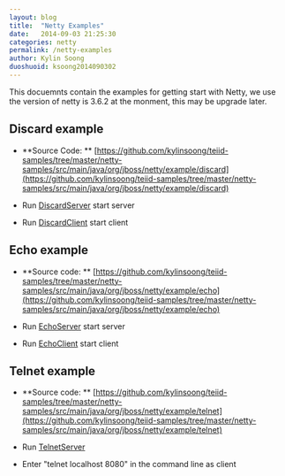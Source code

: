 ```yaml
---
layout: blog
title:  "Netty Examples"
date:   2014-09-03 21:25:30
categories: netty
permalink: /netty-examples
author: Kylin Soong
duoshuoid: ksoong2014090302
---
```


This docuemnts contain the examples for getting start with Netty, we use the version of netty is 3.6.2 at the monment, this may be upgrade later.

## Discard example

* **Source Code: ** [https://github.com/kylinsoong/teiid-samples/tree/master/netty-samples/src/main/java/org/jboss/netty/example/discard](https://github.com/kylinsoong/teiid-samples/tree/master/netty-samples/src/main/java/org/jboss/netty/example/discard)

* Run [DiscardServer](https://github.com/kylinsoong/teiid-samples/blob/master/netty-samples/src/main/java/org/jboss/netty/example/discard/DiscardServer.java) start server

* Run [DiscardClient](https://github.com/kylinsoong/teiid-samples/blob/master/netty-samples/src/main/java/org/jboss/netty/example/discard/DiscardClient.java) start client

## Echo example

* **Source code: ** [https://github.com/kylinsoong/teiid-samples/tree/master/netty-samples/src/main/java/org/jboss/netty/example/echo](https://github.com/kylinsoong/teiid-samples/tree/master/netty-samples/src/main/java/org/jboss/netty/example/echo)

* Run [EchoServer](https://github.com/kylinsoong/teiid-samples/blob/master/netty-samples/src/main/java/org/jboss/netty/example/echo/EchoServer.java) start server

* Run [EchoClient](https://github.com/kylinsoong/teiid-samples/blob/master/netty-samples/src/main/java/org/jboss/netty/example/echo/EchoClient.java) start client

## Telnet example

* **Source code: ** [https://github.com/kylinsoong/teiid-samples/tree/master/netty-samples/src/main/java/org/jboss/netty/example/telnet](https://github.com/kylinsoong/teiid-samples/tree/master/netty-samples/src/main/java/org/jboss/netty/example/telnet)

* Run [TelnetServer](https://github.com/kylinsoong/teiid-samples/blob/master/netty-samples/src/main/java/org/jboss/netty/example/telnet/TelnetServer.java)

* Enter "telnet localhost 8080" in the command line as client
